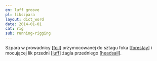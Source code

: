 ```yaml
---
en: luff groove
pl: likszpara
layout: dict_word
date: 2014-01-01
cat: rig
sub: running-rigging
---
```


Szpara w prowadnicy [[foil](/dict/foil.html)] przymocowanej do sztagu foka [[forestay](/dict/forestay.html)] 
i mocującej lik przedni [[luff](/dict/l/luff.html)] żagla przedniego [[headsail](/dict/h/headsail.html)].

